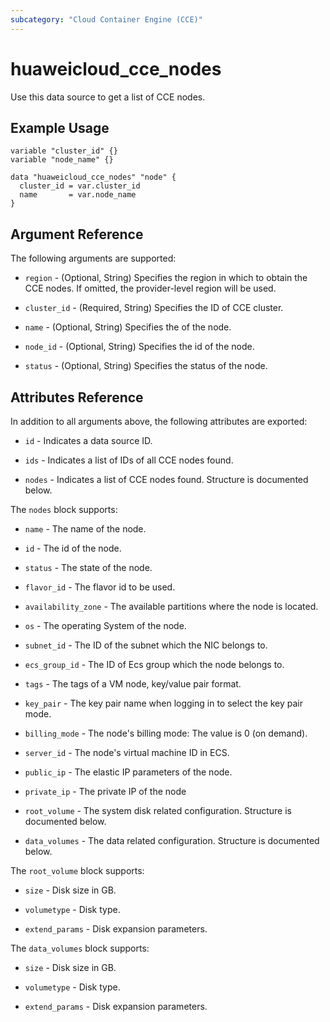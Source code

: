 ```yaml
---
subcategory: "Cloud Container Engine (CCE)"
---
```


# huaweicloud_cce_nodes

Use this data source to get a list of CCE nodes.

## Example Usage

```hcl
variable "cluster_id" {}
variable "node_name" {}

data "huaweicloud_cce_nodes" "node" {
  cluster_id = var.cluster_id
  name       = var.node_name
}
```

## Argument Reference

The following arguments are supported:

* `region` - (Optional, String) Specifies the region in which to obtain the CCE nodes. If omitted, the provider-level
  region will be used.

* `cluster_id` - (Required, String) Specifies the ID of CCE cluster.

* `name` - (Optional, String) Specifies the of the node.

* `node_id` - (Optional, String) Specifies the id of the node.

* `status` - (Optional, String) Specifies the status of the node.

## Attributes Reference

In addition to all arguments above, the following attributes are exported:

* `id` - Indicates a data source ID.

* `ids` - Indicates a list of IDs of all CCE nodes found.

* `nodes` - Indicates a list of CCE nodes found. Structure is documented below.

The `nodes` block supports:

* `name` - The name of the node.

* `id` - The id of the node.

* `status` - The state of the node.

* `flavor_id` - The flavor id to be used.

* `availability_zone` - The available partitions where the node is located.

* `os` - The operating System of the node.

* `subnet_id` - The ID of the subnet which the NIC belongs to.

* `ecs_group_id` - The ID of Ecs group which the node belongs to.

* `tags` - The tags of a VM node, key/value pair format.

* `key_pair` - The key pair name when logging in to select the key pair mode.

* `billing_mode` - The node's billing mode: The value is 0 (on demand).

* `server_id` - The node's virtual machine ID in ECS.

* `public_ip` - The elastic IP parameters of the node.

* `private_ip` - The private IP of the node

* `root_volume` - The system disk related configuration. Structure is documented below.

* `data_volumes` - The data related configuration. Structure is documented below.

The `root_volume` block supports:

* `size` - Disk size in GB.

* `volumetype` - Disk type.

* `extend_params` - Disk expansion parameters.

The `data_volumes` block supports:

* `size` - Disk size in GB.

* `volumetype` - Disk type.

* `extend_params` - Disk expansion parameters.
